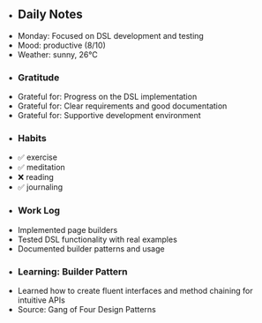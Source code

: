 - ## Daily Notes
- Monday: Focused on DSL development and testing
- Mood: productive (8/10)
- Weather: sunny, 26°C
- ### Gratitude
- Grateful for: Progress on the DSL implementation
- Grateful for: Clear requirements and good documentation
- Grateful for: Supportive development environment
- ### Habits
- ✅ exercise
- ✅ meditation
- ❌ reading
- ✅ journaling
- ### Work Log
- Implemented page builders
- Tested DSL functionality with real examples
- Documented builder patterns and usage
- ### Learning: Builder Pattern
- Learned how to create fluent interfaces and method chaining for intuitive APIs
- Source: Gang of Four Design Patterns